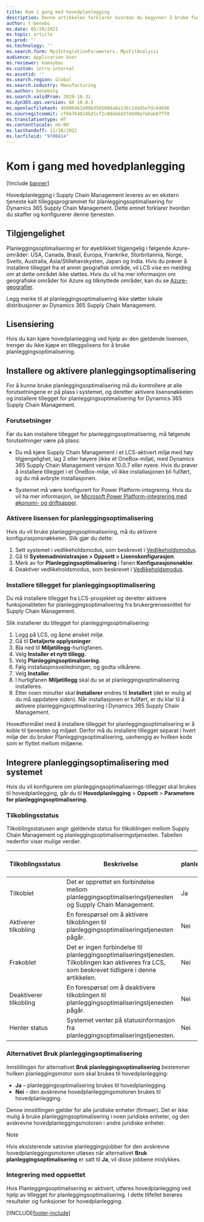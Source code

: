 ```yaml
---
title: Kom i gang med hovedplanlegging
description: Denne artikkelen forklarer hvordan du begynner å bruke funksjonen for hovedplanlegging i Dynamics 365 Supply Chain Management.
author: t-benebo
ms.date: 05/20/2021
ms.topic: article
ms.prod: ''
ms.technology: ''
ms.search.form: MpsIntegrationParameters, MpsFitAnalysis
audience: Application User
ms.reviewer: kamaybac
ms.custom: intro-internal
ms.assetid: ''
ms.search.region: Global
ms.search.industry: Manufacturing
ms.author: benebotg
ms.search.validFrom: 2019-10-31
ms.dyn365.ops.version: AX 10.0.5
ms.openlocfilehash: 4b986461e90b356580da8a136c1da95e7dc64696
ms.sourcegitcommit: cf6b764824bd1cf2c0dde6d37ddd0a7abab87ff0
ms.translationtype: HT
ms.contentlocale: nb-NO
ms.lasthandoff: 11/16/2022
ms.locfileid: "9780414"
---
```

# <a name="get-started-with-master-planning"></a>Kom i gang med hovedplanlegging

[!include [banner](../../includes/banner.md)]

Hovedplanlegging i Supply Chain Management leveres av en ekstern tjeneste kalt tilleggsprogrammet for planleggingsoptimalisering for Dynamics 365 Supply Chain Management. Dette emnet forklarer hvordan du skaffer og konfigurerer denne tjenesten.

## <a name="availability"></a>Tilgjengelighet

Planleggingsoptimalisering er for øyeblikket tilgjengelig i følgende Azure-områder: USA, Canada, Brasil, Europa, Frankrike, Storbritannia, Norge, Sveits, Australia, Asia/Stillehavskysten, Japan og India. Hvis du prøver å installere tillegget fra et annet geografisk område, vil LCS vise en melding om at dette området ikke støttes. Hvis du vil ha mer informasjon om geografiske områder for Azure og tilknyttede områder, kan du se [Azure-geografier](https://azure.microsoft.com/global-infrastructure/geographies/#geographies).

Legg merke til at planleggingsoptimalisering ikke støtter lokale distribusjoner av Dynamics 365 Supply Chain Management.

## <a name="licensing"></a>Lisensiering

Hvis du kan kjøre hovedplanlegging ved hjelp av den gjeldende lisensen, trenger du ikke kjøpe en tilleggslisens for å bruke planleggingsoptimalisering.

## <a name="install-and-enable-planning-optimization"></a>Installere og aktivere planleggingsoptimalisering

For å kunne bruke planleggingsoptimalisering må du kontrollere at alle forutsetningene er på plass i systemet, og deretter aktivere lisensnøkkelen og installere tillegget for planleggingsoptimalisering for Dynamics 365 Supply Chain Management.

### <a name="prerequisites"></a>Forutsetninger

Før du kan installere tillegget for planleggingsoptimalisering, må følgende forutsetninger være på plass:

- Du må kjøre Supply Chain Management i et LCS-aktivert miljø med høy tilgjengelighet, lag 2 eller høyere (ikke et OneBox-miljø), med Dynamics 365 Supply Chain Management versjon 10.0.7 eller nyere. Hvis du prøver å installere tillegget i et OneBox-miljø, vil ikke installasjonen bli fullført, og du må avbryte installasjonen.

- Systemet må være konfigurert for Power Platform-integrering. Hvis du vil ha mer informasjon, se [Microsoft Power Platform-integrering med økonomi- og driftsapper](../../../fin-ops-core/dev-itpro/power-platform/overview.md).

### <a name="enable-the-planning-optimization-license"></a>Aktivere lisensen for planleggingsoptimalisering

Hvis du vil bruke planleggingsoptimalisering, må du aktivere konfigurasjonsnøkkelen. Slik gjør du dette:

1. Sett systemet i vedlikeholdsmodus, som beskrevet i [Vedlikeholdsmodus](../../../fin-ops-core/dev-itpro/sysadmin/maintenance-mode.md).
1. Gå til **Systemadministrasjon \> Oppsett \> Lisenskonfigurasjon**.
1. Merk av for **Planleggingsoptimalisering** i fanen **Konfigurasjonsnøkler**.
1. Deaktiver vedlikeholdsmodus, som beskrevet i [Vedlikeholdsmodus](../../../fin-ops-core/dev-itpro/sysadmin/maintenance-mode.md).

### <a name="install-the-planning-optimization-add-in"></a>Installere tillegget for planleggingsoptimalisering

Du må installere tillegget fra LCS-prosjektet og deretter aktivere funksjonaliteten for planleggingsoptimalisering fra brukergrensesnittet for Supply Chain Management.

Slik installerer du tillegget for planleggingsoptimalisering:

1. Logg på LCS, og åpne ønsket miljø.
1. Gå til **Detaljerte opplysninger**.
1. Bla ned til **Miljøtillegg**-hurtigfanen.
1. Velg **Installer et nytt tillegg**.
1. Velg **Planleggingsoptimalisering**.
1. Følg installasjonsveiledningen, og godta vilkårene.
1. Velg **Installer**.
1. I hurtigfanen **Miljøtillegg** skal du se at planleggingsoptimalisering installeres.
1. Etter noen minutter skal **Installerer** endres til **Installert** (det er mulig at du må oppdatere siden). Når installasjonen er fullført, er du klar til å aktivere planleggingsoptimalisering i Dynamics 365 Supply Chain Management.

Hovedformålet med å installere tillegget for planleggingsoptimalisering er å koble til tjenesten og miljøet. Derfor må du installere tillegget separat i hvert miljø der du bruker Planleggingsoptimalisering, uavhengig av hvilken kode som er flyttet mellom miljøene.

## <a name="integrate-planning-optimization-with-your-system"></a>Integrere planleggingsoptimalisering med systemet

Hvis du vil konfigurere om planleggingsoptimaliserings-tillegget skal brukes til hovedplanlegging, går du til **Hovedplanlegging** \> **Oppsett** \> **Parametere for planleggingsoptimalisering**.

### <a name="connection-status"></a>Tilkoblingsstatus

Tilkoblingsstatusen angir gjeldende status for tilkoblingen mellom Supply Chain Management og planleggingsoptimaliseringstjenesten. Tabellen nedenfor viser mulige verdier.

| Tilkoblingsstatus | Beskrivelse | Kan planleggingsoptimalisering brukes? |
|---|---|---|
| Tilkoblet | Det er opprettet en forbindelse mellom planleggingsoptimaliseringstjenesten og Supply Chain Management. | Ja |
| Aktiverer tilkobling | En forespørsel om å aktivere tilkoblingen til planleggingsoptimaliseringstjenesten pågår. | Nei |
| Frakoblet | Det er ingen forbindelse til planleggingsoptimaliseringstjenesten. Tilkoblingen kan aktiveres fra LCS, som beskrevet tidligere i denne artikkelen. | Nei |
| Deaktiverer tilkobling | En forespørsel om å deaktivere tilkoblingen til planleggingsoptimaliseringstjenesten pågår. | Nei |
| Henter status | Systemet venter på statusinformasjon fra planleggingsoptimaliseringstjenesten. | Nei |

### <a name="the-use-planning-optimization-option"></a>Alternativet Bruk planleggingsoptimalisering

Innstillingen for alternativet **Bruk planleggingsoptimalisering** bestemmer hvilken planleggingsmotor som skal brukes til hovedplanlegging:

- **Ja** – planleggingsoptimalisering brukes til hovedplanlegging.
- **Nei** – den avskrevne hovedplanleggingsmotoren brukes til hovedplanlegging.

Denne innstillingen gjelder for alle juridiske enheter (firmaer). Det er ikke mulig å bruke planleggingsoptimalisering i noen juridiske enheter, og den avskrevne hovedplanleggingsmotoren i andre juridiske enheter.

> [!NOTE]
> Hvis eksisterende satsvise planleggingsjobber for den avskrevne hovedplanleggingsmotoren utløses når alternativet **Bruk planleggingsoptimalisering** er satt til **Ja**, vil disse jobbene mislykkes.

### <a name="integration-with-the-setup"></a>Integrering med oppsettet

Hvis Planleggingsoptimalisering er aktivert, utføres hovedplanlegging ved hjelp av tillegget for planleggingsoptimalisering. I dette tilfellet berøres resultater og funksjoner for hovedplanlegging.

[!INCLUDE[footer-include](../../../includes/footer-banner.md)]

